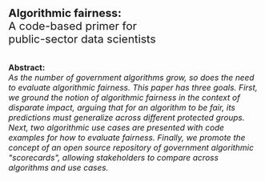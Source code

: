<span style="font-size:22px">**Algorithmic fairness:**<br>A code-based primer for<br>public-sector data scientists<br></span>

<span style="font-size:16px"><br>**Abstract:**<br>_As the number of government algorithms grow, so does the need to evaluate algorithmic fairness. This paper has three goals. First, we ground the notion of algorithmic fairness in the context of disparate impact, arguing that for an algorithm to be fair, its predictions must generalize across different protected groups. Next, two algorithmic use cases are presented with code examples for how to evaluate fairness. Finally, we promote the concept of an open source repository of government algorithmic "scorecards", allowing stakeholders to compare across algorithms and use cases._</span>

